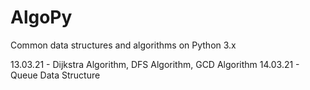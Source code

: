 # AlgoPy
Common data structures and algorithms on Python 3.x

13.03.21 - Dijkstra Algorithm, DFS Algorithm, GCD Algorithm
14.03.21 - Queue Data Structure